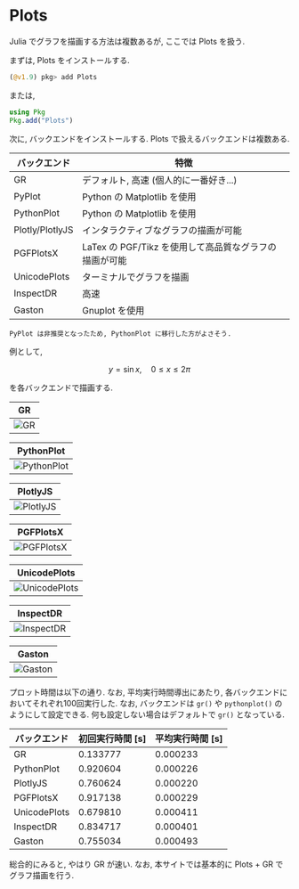 # Plots

Julia でグラフを描画する方法は複数あるが, ここでは Plots を扱う.

まずは, Plots をインストールする.

```Julia
(@v1.9) pkg> add Plots
```

または,

```Julia
using Pkg
Pkg.add("Plots")
```

次に, バックエンドをインストールする. Plots で扱えるバックエンドは複数ある.

| バックエンド | 特徴 |
| ---- | ---- |
| GR | デフォルト, 高速 (個人的に一番好き...) |
| PyPlot | Python の Matplotlib を使用 |
| PythonPlot | Python の Matplotlib を使用 |
| Plotly/PlotlyJS | インタラクティブなグラフの描画が可能 |
| PGFPlotsX | LaTex の PGF/Tikz を使用して高品質なグラフの描画が可能 |
| UnicodePlots | ターミナルでグラフを描画 |
| InspectDR | 高速 |
| Gaston | Gnuplot を使用 |

```{warning}
PyPlot は非推奨となったため, PythonPlot に移行した方がよさそう.
```

例として,

$$
\begin{equation*}
y=\sin x,\quad 0\leq x\leq2\pi
\end{equation*}
$$

を各バックエンドで描画する.

| GR |
| --- |
|![GR](../_images/gr.png)|

| PythonPlot |
| --- |
|![PythonPlot](../_images/pythonplot.png)|

| PlotlyJS |
| --- |
|![PlotlyJS](../_images/plotlyjs.svg)|

| PGFPlotsX |
| --- |
|![PGFPlotsX](../_images/pgfplotsx.png)|

| UnicodePlots |
| --- |
|![UnicodePlots](../_images/unicodeplots.png)|

| InspectDR |
| --- |
|![InspectDR](../_images/inspectdr.png)|

| Gaston |
| --- |
|![Gaston](../_images/gaston.png)|

プロット時間は以下の通り. なお, 平均実行時間導出にあたり, 各バックエンドにおいてそれぞれ100回実行した. なお, バックエンドは `gr()` や `pythonplot()` のようにして設定できる. 何も設定しない場合はデフォルトで `gr()` となっている.

| バックエンド | 初回実行時間 [s] | 平均実行時間 [s] |
| --- | --- | --- |
| GR | 0.133777 | 0.000233 |
| PythonPlot | 0.920604 | 0.000226 |
| PlotlyJS | 0.760624 | 0.000220 |
| PGFPlotsX | 0.917138 | 0.000229 |
| UnicodePlots | 0.679810 | 0.000411 |
| InspectDR | 0.834717 | 0.000401 |
| Gaston | 0.755034 | 0.000493 |

総合的にみると, やはり GR が速い.
なお, 本サイトでは基本的に Plots + GR でグラフ描画を行う.
